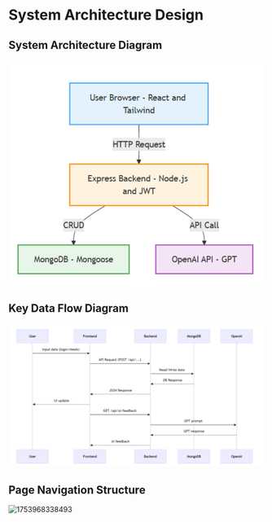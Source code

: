 # System Architecture Design

## System Architecture Diagram

![1753968292138](image/Diagram/1753968292138.png)

## Key Data Flow Diagram

![1753968416101](image/Diagram/1753968416101.png)

## Page Navigation Structure

![1753968338493](https://file+.vscode-resource.vscode-cdn.net/c%3A/Users/10079/OneDrive/%E6%A1%8C%E9%9D%A2/carbpilot/CarbPilot/docs/image/Diagram/1753968338493.png)
